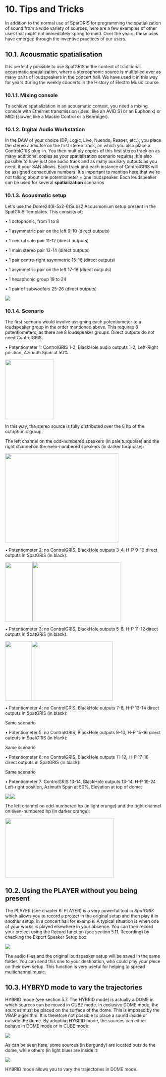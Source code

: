 # 10. Tips and Tricks

In addition to the normal use of SpatGRIS for programming the
spatialization of sound from a wide variety of sources, here are a few
examples of other uses that might not immediately spring to mind. Over
the years, these uses have emerged through the inventive practices of
our users.

## 10.1. Acousmatic spatialisation

It is perfectly possible to use SpatGRIS in the context of traditional
acousmatic spatialization, where a stereophonic source is multiplied
over as many pairs of loudspeakers in the concert hall. We have used it
in this way for years during the weekly concerts in the History of
Electro Music course.

### 10.1.1. Mixing console

To achieve spatialization in an acousmatic context, you need a mixing
console with Ethernet transmission (ideal, like an AVID S1 or an
Euphonix) or MIDI (slower, like a Mackie Control or a Behringer).

### 10.1.2. Digital Audio Workstation

In the DAW of your choice (DP, Logic, Live, Nuendo, Reaper, etc.), you
place the stereo audio file on the first stereo track, on which you also
place a ControlGRIS plug-in. You then multiply copies of this first
stereo track on as many additional copies as your spatialization
scenario requires. It's also possible to have just one audio track and
as many auxiliary outputs as you need, if your SAN allows. Each track
and each instance of ControlGRIS will be assigned consecutive numbers.
It's important to mention here that we're not talking about one
potentiometer = one loudspeaker. Each loudspeaker can be used for
several **spatialization** scenarios

### 10.1.3. Acousmatic setup

Let's use the Dome24(8-5x2-6)Subs2 Acousmonium setup present in the
SpatGRIS Templates. This consists of:

• 1 octophonic, from 1 to 8

• 1 asymmetric pair on the left 9-10 (direct outputs)

• 1 central solo pair 11-12 (direct outputs)

• 1 main stereo pair 13-14 (direct outputs)

• 1 pair centre-right asymmetric 15-16 (direct outputs)

• 1 asymmetric pair on the left 17-18 (direct outputs)

• 1 hexaphonic group 19 to 24

• 1 pair of subwoofers 25-26 (direct outputs)

<img src="./media-en/media/image137.jpg"
 />

### 10.1.4. Scenario

The first scenario would involve assigning each potentiometer to a
loudspeaker group in the order mentioned above. This requires 8
potentiometers, as there are 8 loudspeaker groups. Direct outputs do not
need ControlGRIS.

• Potentiometer 1: ControlGRIS 1-2, BlackHole audio outputs 1-2,
Left-Right position, Azimuth Span at 50%.

<img src="./media-en/media/image138.jpg"
style="width:1.63309in;height:2in" />

In this way, the stereo source is fully distributed over the 8 hp of the
octophonic group.

The left channel on the odd-numbered speakers (in pale turquoise) and
the right channel on the even-numbered speakers (in darker turquoise):

<img src="./media-en/media/image139.jpg"
style="width:3.80385in;height:3in" />

• Potentiometer 2: no ControlGRIS, BlackHole outputs 3-4, H-P 9-10
direct outputs in SpatGRIS (in black):

<img src="./media-en/media/image140.jpg"
style="width:0.92099in;height:2in" /><img src="./media-en/media/image141.jpg"
style="width:2.95918in;height:2in" />

• Potentiometer 3: no ControlGRIS, BlackHole outputs 5-6, H-P 11-12
direct outputs in SpatGRIS (in black):

<img src="./media-en/media/image142.jpg"
style="width:0.89686in;height:2in" /><img src="./media-en/media/image143.jpg"
style="width:2.72247in;height:2in" />

• Potentiometer 4: no ControlGRIS, BlackHole outputs 7-8, H-P 13-14
direct outputs in SpatGRIS (in black):

Same scenario

• Potentiometer 5: no ControlGRIS, BlackHole outputs 9-10, H-P 15-16
direct outputs in SpatGRIS (in black):

Same scenario

• Potentiometer 6: no ControlGRIS, BlackHole outputs 11-12, H-P 17-18
direct outputs in SpatGRIS (in black):

Same scenario

• Potentiometer 7: ControlGRIS 13-14, BlackHole outputs 13-14, H-P 19-24
Left-right position, Azimuth Span at 50%, Elevation at top of dome:

<img src="./media-en/media/image144.jpg"
 /><img src="./media-en/media/image145.jpg"
 />

The left channel on odd-numbered hp (in light orange) and the right
channel on even-numbered hp (in darker orange):

<img src="./media-en/media/image146.jpg"
style="width:3.65482in;height:2in" />

## 10.2. Using the PLAYER without you being present

The PLAYER (see chapter 6. PLAYER) is a very powerful tool in *SpatGRIS*
which allows you to record a project in the original setup and then play
it in another setup, in a concert hall for example. A typical situation
is when one of your works is played elsewhere in your absence. You can
then record your project using the Record function (see section 5.11.
Recording) by checking the Export Speaker Setup box:

<img src="./media-en/media/image85.jpg"
 />

The audio files and the original loudspeaker setup will be saved in the
same folder. You can send this one to your destination, who could play
your piece on their own setup. This function is very useful for helping
to spread multichannel music.

## 10.3. HYBRYD mode to vary the trajectories

HYBRID mode (see section 5.7. The HYBRID mode) is actually a DOME in
which sources can be moved in CUBE mode. In exclusive DOME mode, the
sources must be placed on the surface of the dome. This is imposed by
the VBAP algorithm. It is therefore not possible to place a sound inside
or outside the dome. By adopting HYBRID mode, the sources can either
behave in DOME mode or in CUBE mode:

<img src="./media-en/media/image147.jpg"
 />

As can be seen here, some sources (in burgundy) are located outside the
dome, while others (in light blue) are inside it:

<img src="./media-en/media/image148.jpg"
 />

HYBRID mode allows you to vary the trajectories in DOME mode.
